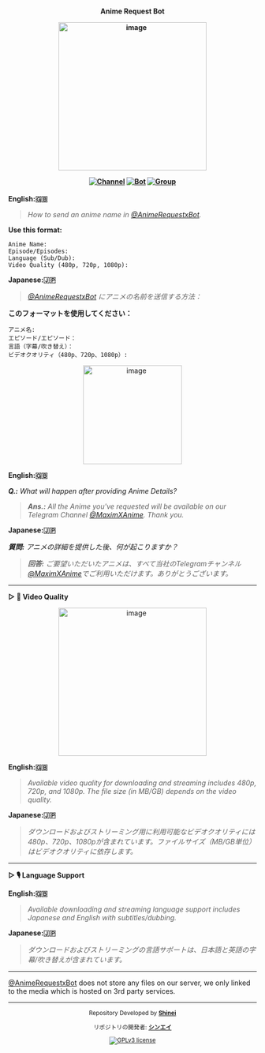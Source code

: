 <h4> <div align="center"> 
  
  **Anime Request Bot**
<div align="center">
 
  [<img width="300" alt="image" src="https://telegra.ph/file/b3f9a28013c73e044b7bf.png">](https://telegram.me/AnimeRequestxBot) </div>

[![Channel](https://img.shields.io/badge/Channel-2CA5E0?style=for-the-badge&logo=telegram&logoColor=white)](https://telegram.me/MaximXAnime) [![Bot](https://img.shields.io/badge/Bot-2CA5E0?style=for-the-badge&logo=telegram&logoColor=white)](https://telegram.me/AnimeRequestxBot) [![Group](https://img.shields.io/badge/Group-2CA5E0?style=for-the-badge&logo=telegram&logoColor=white)](https://telegram.me/MaximXGroup) 
</div></h3>



**English:🇬🇧**
> *How to send an anime name in [@AnimeRequestxBot](https://telegram.me/AnimeRequestxBot).*

**Use this format:**
```
Anime Name:
Episode/Episodes:
Language (Sub/Dub):
Video Quality (480p, 720p, 1080p):
```

**Japanese:🇯🇵**
> *[@AnimeRequestxBot](https://telegram.me/AnimeRequestxBot) にアニメの名前を送信する方法：*

**このフォーマットを使用してください：**
```
アニメ名:
エピソード/エピソード：
言語（字幕/吹き替え）：
ビデオクオリティ（480p、720p、1080p）:
```
<div align="center">
 
  [<img width="200" alt="image" src="https://telegra.ph/file/b9041e48d59f1f272d351.jpg">](https://telegram.me/AnimeRequestxBot) </div>

**English:🇬🇧**

***Q.:** What will happen after providing Anime Details?*

> ***Ans.:** All the Anime you've requested will be available on our Telegram Channel [@MaximXAnime](https://telegram.me/MaximXAnime). Thank you.*

**Japanese:🇯🇵**

***質問:** アニメの詳細を提供した後、何が起こりますか？*

> ***回答:** ご要望いただいたアニメは、すべて当社のTelegramチャンネル[@MaximXAnime](https://telegram.me/MaximXAnime)でご利用いただけます。ありがとうございます。*
  
---
**▷ 🎥 Video Quality**
<div align="center">
 
  [<img width="300" alt="image" src="https://telegra.ph/file/22586e2307beff90223dd.jpg">](https://telegram.me/AnimeRequestxBot) </div>


**English:🇬🇧**
> *Available video quality for downloading and streaming includes 480p, 720p, and 1080p. The file size (in MB/GB) depends on the video quality.*

**Japanese:🇯🇵**
> *ダウンロードおよびストリーミング用に利用可能なビデオクオリティには480p、720p、1080pが含まれています。ファイルサイズ（MB/GB単位）はビデオクオリティに依存します。*

  
---
**▷ 🎙️ Language Support**

**English:🇬🇧**
> *Available downloading and streaming language support includes Japanese and English with subtitles/dubbing.*

**Japanese:🇯🇵**
> *ダウンロードおよびストリーミングの言語サポートは、日本語と英語の字幕/吹き替えが含まれています。*

---

[@AnimeRequestxBot](https://telegram.me/AnimeRequestxBot) does not store any files on our server, we only linked to the media which is hosted on 3rd party services.


---

<div align="center"> <sub>
  
  Repository Developed by **[Shinei](https://github.com/Shineii86)**

リポジトリの開発者: **[シンエイ](https://github.com/Shineii86)**

[![GPLv3 license](https://img.shields.io/badge/License-MIT-blue.svg)](https://github.com/MaximXTeam/AnimeRequestxBot/blob/main/LICENSE)
